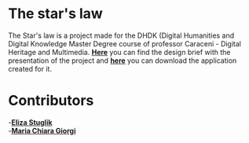 # The star's law
The Star's law is a project made for the DHDK (Digital Humanities and Digital Knowledge Master Degree course of professor Caraceni - Digital Heritage and Multimedia. **[Here]()** you can find the design brief with the presentation of the project and **[here]()** you can download the application created for it. 
# Contributors
-**[Eliza Stuglik](https://github.com/elizastuglik)** <br>
-**[Maria Chiara Giorgi](https://github.com/giorgimariachiara)**
